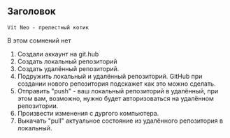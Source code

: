 ## Заголовок

```sg
Vit Neo - прелестный котик 
```
В этом сомнений нет

1. Создали аккаунт на git.hub
2. Создать локальный репозиторий 
3. Создать удалённый репозиторий.
4. Подружить локальный и удалённый репозиторий. GitHub при создании нового репозитория подскажет как это можно сделать.
5. Отправить "push" - ваш локальный репозиторий в удалённый, при этом вам, возможно, нужно будет авторизоваться на удалённом репозитории.
6. Произвести изменения с дургого компьютера.
7. Выкачать "pull" актуальное состояние из удалённого репозитория в локальный.